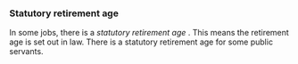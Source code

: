 ###  Statutory retirement age

In some jobs, there is a _statutory retirement age_ . This means the
retirement age is set out in law. There is a statutory retirement age for some
public servants.
